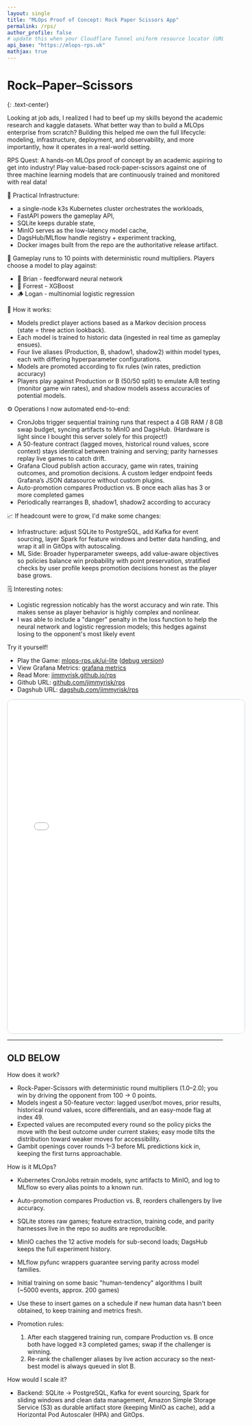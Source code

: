 ```yaml
---
layout: single
title: "MLOps Proof of Concept: Rock Paper Scissors App"
permalink: /rps/
author_profile: false
# update this when your Cloudflare Tunnel uniform resource locator (URL) rotates
api_base: "https://mlops-rps.uk"
mathjax: true
---
```


# Rock–Paper–Scissors
{: .text-center}



Looking at job ads, I realized I had to beef up my skills beyond the academic research and kaggle datasets.  What better way than to build a MLOps enterprise from scratch?  Building this helped me own the full lifecycle: modeling, infrastructure, deployment, and observability, and more importantly, how it operates in a real-world setting.

RPS Quest: A hands-on MLOps proof of concept by an academic aspiring to get into industry!  Play value-based rock-paper-scissors against one of three machine learning models that are continuously trained and monitored with real data!  

🧭 Practical Infrastructure: 
* a single-node k3s Kubernetes cluster orchestrates the workloads, 
* FastAPI powers the gameplay API, 
* SQLite keeps durable state, 
* MinIO serves as the low-latency model cache,
* DagsHub/MLflow handle registry + experiment tracking,
* Docker images built from the repo are the authoritative release artifact.

🧮 Gameplay runs to 10 points with deterministic round multipliers. Players choose a model to play against:
* 🧠 Brian - feedforward neural network
* 🌲 Forrest - XGBoost
* 🪵 Logan - multinomial logistic regression

🔧 How it works: 
* Models predict player actions based as a Markov decision process (state = three action lookback).   
* Each model is trained to historic data (ingested in real time as gameplay ensues).  
* Four live aliases (Production, B, shadow1, shadow2) within model types, each with differing hyperparameter configurations. 
* Models are promoted according to fix rules (win rates, prediction accuracy)
* Players play against Production or B (50/50 split) to emulate A/B testing (monitor game win rates), and shadow models assess accuracies of potential models.

⚙️ Operations I now automated end-to-end:
- CronJobs trigger sequential training runs that respect a 4 GB RAM / 8 GB swap budget, syncing artifacts to MinIO and DagsHub.  (Hardware is light since I bought this server solely for this project!)
- A 50-feature contract (lagged moves, historical round values, score context) stays identical between training and serving; parity harnesses replay live games to catch drift.
- Grafana Cloud publish action accuracy, game win rates, training outcomes, and promotion decisions. A custom ledger endpoint feeds Grafana’s JSON datasource without custom plugins.
- Auto-promotion compares Production vs. B once each alias has 3 or more completed games
- Periodically rearranges B, shadow1, shadow2 according to accuracy

📈 If headcount were to grow, I'd make some changes:
- Infrastructure: adjust SQLite to PostgreSQL, add Kafka for event sourcing, layer Spark for feature windows and better data handling, and wrap it all in GitOps with autoscaling. 
- ML Side: Broader hyperparameter sweeps, add value-aware objectives so policies balance win probability with point preservation, stratified checks by user profile keeps promotion decisions honest as the player base grows.

🗒️ Interesting notes:
- Logistic regression noticably has the worst accuracy and win rate.  This makes sense as player behavior is highly complex and nonlinear.
- I was able to include a "danger" penalty in the loss function to help the neural network and logistic regression models; this hedges against losing to the opponent's most likely event


Try it yourself!

* Play the Game: [mlops-rps.uk/ui-lite](https://mlops-rps.uk/ui-lite)  ([debug version](https://mlops-rps.uk/ui-lite-debug))
* View Grafana Metrics: [grafana metrics](https://jimmyrisk41.grafana.net/public-dashboards/786f7f916d084387b726ac4e7e8a7d95)
* Read More: [jimmyrisk.github.io/rps](https://jimmyrisk.github.io/rps/)
* Github URL: [github.com/jimmyrisk/rps](https://github.com/jimmyrisk/rps)
* Dagshub URL: [dagshub.com/jimmyrisk/rps](https://dagshub.com/jimmyrisk/rps)

<iframe
  src="{{ page.api_base }}/ui-lite?api_base={{ page.api_base }}"
  title="RPS Quest Lite"
  style="width:110%;min-height:780px;border:1px solid #d0d7de;border-radius:12px;"
  loading="lazy"
  allowfullscreen
>
</iframe>

---
OLD BELOW
---

How does it work?

* Rock-Paper-Scissors with deterministic round multipliers (1.0–2.0); you win by driving the opponent from 100 → 0 points.
* Models ingest a 50-feature vector: lagged user/bot moves, prior results, historical round values, score differentials, and an easy-mode flag at index 49.
* Expected values are recomputed every round so the policy picks the move with the best outcome under current stakes; easy mode tilts the distribution toward weaker moves for accessibility.
* Gambit openings cover rounds 1–3 before ML predictions kick in, keeping the first turns approachable.

How is it MLOps?

* Kubernetes CronJobs retrain models, sync artifacts to MinIO, and log to MLflow so every alias points to a known run.
* Auto-promotion compares Production vs. B, reorders challengers by live accuracy.
* SQLite stores raw games; feature extraction, training code, and parity harnesses live in the repo so audits are reproducible.
* MinIO caches the 12 active models for sub-second loads; DagsHub keeps the full experiment history.
* MLflow pyfunc wrappers guarantee serving parity across model families.


* Initial training on some basic "human-tendency" algorithms I built (~5000 events, approx. 200 games)
* Use these to insert games on a schedule if new human data hasn't been obtained, to keep training and metrics fresh.

* Promotion rules: 
  1. After each staggered training run, compare Production vs. B once both have logged ≥3 completed games; swap if the challenger is winning.
  2. Re-rank the challenger aliases by live action accuracy so the next-best model is always queued in slot B.

How would I scale it?  
* Backend: SQLite → PostgreSQL, Kafka for event sourcing, Spark for sliding windows and clean data management, Amazon Simple Storage Service (S3) as durable artifact store (keeping MinIO as cache), add a Horizontal Pod Autoscaler (HPA) and GitOps.

